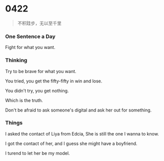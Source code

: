 # 0422
> 不积跬步，无以至千里

### One Sentence a Day

Fight for what you want.



### Thinking

Try to be brave for what you want.

You tried, you get the fifty-fifty in win and lose.

You didn't try, you get nothing.

Which is the truth.

Don't be afraid to ask someone's digital and ask her out for something.

### Things

I asked the contact of Liya from Edcia, She is still the one I wanna to know.

I got the contact of her, and I guess she might have a boyfriend.

I turend to let her be my model.
